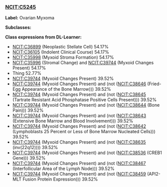 
### [NCIT:C5245](http://purl.obolibrary.org/obo/NCIT_C5245)
**Label:** Ovarian Myxoma

**Subclasses:** 

**Class expressions from DL-Learner:**

- [NCIT:C36899](http://purl.obolibrary.org/obo/NCIT_C36899) (Neoplastic Stellate Cell) 54.17%
- [NCIT:C36105](http://purl.obolibrary.org/obo/NCIT_C36105) (Indolent Clinical Course) 54.17%
- [NCIT:C35998](http://purl.obolibrary.org/obo/NCIT_C35998) (Myxoid Stroma Formation) 54.17%
- [NCIT:C35996](http://purl.obolibrary.org/obo/NCIT_C35996) (Stromal Change) and [NCIT:C39744](http://purl.obolibrary.org/obo/NCIT_C39744) (Myxoid Changes Present) 54.17%
- Thing 52.77%
- [NCIT:C39744](http://purl.obolibrary.org/obo/NCIT_C39744) (Myxoid Changes Present) 39.52%
- [NCIT:C39744](http://purl.obolibrary.org/obo/NCIT_C39744) (Myxoid Changes Present) and (not ([NCIT:C38646](http://purl.obolibrary.org/obo/NCIT_C38646) (Fried-Egg Appearance of the Bone Marrow))) 39.52%
- [NCIT:C39744](http://purl.obolibrary.org/obo/NCIT_C39744) (Myxoid Changes Present) and (not ([NCIT:C38645](http://purl.obolibrary.org/obo/NCIT_C38645) (Tartrate Resistant Acid Phosphatase Positive Cells Present))) 39.52%
- [NCIT:C39744](http://purl.obolibrary.org/obo/NCIT_C39744) (Myxoid Changes Present) and (not ([NCIT:C38644](http://purl.obolibrary.org/obo/NCIT_C38644) (Bone Pain))) 39.52%
- [NCIT:C39744](http://purl.obolibrary.org/obo/NCIT_C39744) (Myxoid Changes Present) and (not ([NCIT:C38643](http://purl.obolibrary.org/obo/NCIT_C38643) (Extensive Bone Marrow and Blood Involvement))) 39.52%
- [NCIT:C39744](http://purl.obolibrary.org/obo/NCIT_C39744) (Myxoid Changes Present) and (not ([NCIT:C38642](http://purl.obolibrary.org/obo/NCIT_C38642) (Lymphoblasts 25 Percent or Less of Bone Marrow Nucleated Cells))) 39.52%
- [NCIT:C39744](http://purl.obolibrary.org/obo/NCIT_C39744) (Myxoid Changes Present) and (not ([NCIT:C38635](http://purl.obolibrary.org/obo/NCIT_C38635) (inv(22q12)))) 39.52%
- [NCIT:C39744](http://purl.obolibrary.org/obo/NCIT_C39744) (Myxoid Changes Present) and (not ([NCIT:C38536](http://purl.obolibrary.org/obo/NCIT_C38536) (CREB1 Gene))) 39.52%
- [NCIT:C39744](http://purl.obolibrary.org/obo/NCIT_C39744) (Myxoid Changes Present) and (not ([NCIT:C38467](http://purl.obolibrary.org/obo/NCIT_C38467) (Interfollicular Area of the Lymph Node))) 39.52%
- [NCIT:C39744](http://purl.obolibrary.org/obo/NCIT_C39744) (Myxoid Changes Present) and (not ([NCIT:C38459](http://purl.obolibrary.org/obo/NCIT_C38459) (API2-MLT Fusion Protein Expression))) 39.52%


